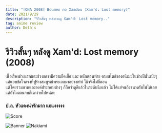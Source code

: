 ```yaml
---
title: "[ONA 2008] Bounen no Xamdou (Xam'd: Lost memory)"
date: 2021/9/29
description: "รีวิิวสั้นๆ หลังจากดู Xam'd: Lost memory.."
tag: anime review
author: Deth's
---
```


# รีวิวสั้นๆ หลังดู Xam'd: Lost memory (2008)

เนื้อเรื่องช่วงแรกและช่วงกลางมีความยืดเยื้อ และ หนักตอนท้าย ตามสไตล์ของอนิเมะในช่วงปีนั้นเป๊ะๆ <br />
แต่แอบขัดใจตรงที่ปูร่างสมบูรณ์พระเอกมาอย่างเท่ห์ ใช้จริงไม่กี่ตอน <br />
แต่โดยรวมภาพและองค์ประกอบต่างๆ ก็ถือว่าดูดีแล้วในระดับนึงแล้ว ไม่ได้แย่จนถึงขนาดรับไม่ได้เลย แต่ยังไงตอนจบก็เดาง่ายไปหน่อย 
<br />
### ป.ล. หัวแดงน่ารักมาก แอแงงงงง

![Score](https://img.shields.io/badge/Score-6%2F10-coral?style=for-the-badge)

![Banner](https://sv1.picz.in.th/images/2021/09/29/CvwZTE.jpg)
![Nakiami](https://sv1.picz.in.th/images/2021/09/29/CvwclN.jpg)